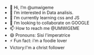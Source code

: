 - 👋 Hi, I’m @umwigeme
- 👀 I’m interested in Data analisis.
- 🌱 I’m currently learning css and JS
- 💞️ I’m looking to collaborate on GOOGLE
- 📫 How to reach me @UMWIGEME
- 😄 Pronouns: Sisi l'imperatrice
- ⚡ Fun fact: i'm a foodie lover
-   Victory:I'm a christ follower

<!---
umwigeme/umwigeme is a ✨ special ✨ repository because its `README.md` (this file) appears on your GitHub profile.
You can click the Preview link to take a look at your changes.
--->
